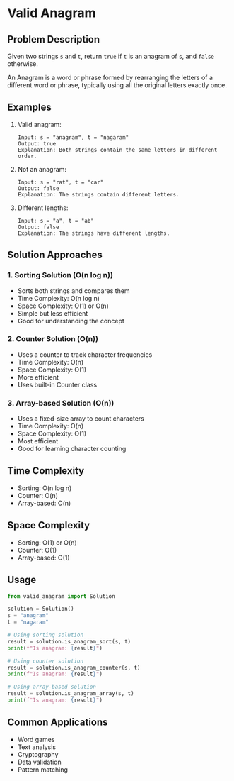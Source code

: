# Valid Anagram

## Problem Description
Given two strings `s` and `t`, return `true` if `t` is an anagram of `s`, and `false` otherwise.

An Anagram is a word or phrase formed by rearranging the letters of a different word or phrase, typically using all the original letters exactly once.

## Examples
1. Valid anagram:
   ```
   Input: s = "anagram", t = "nagaram"
   Output: true
   Explanation: Both strings contain the same letters in different order.
   ```

2. Not an anagram:
   ```
   Input: s = "rat", t = "car"
   Output: false
   Explanation: The strings contain different letters.
   ```

3. Different lengths:
   ```
   Input: s = "a", t = "ab"
   Output: false
   Explanation: The strings have different lengths.
   ```

## Solution Approaches

### 1. Sorting Solution (O(n log n))
- Sorts both strings and compares them
- Time Complexity: O(n log n)
- Space Complexity: O(1) or O(n)
- Simple but less efficient
- Good for understanding the concept

### 2. Counter Solution (O(n))
- Uses a counter to track character frequencies
- Time Complexity: O(n)
- Space Complexity: O(1)
- More efficient
- Uses built-in Counter class

### 3. Array-based Solution (O(n))
- Uses a fixed-size array to count characters
- Time Complexity: O(n)
- Space Complexity: O(1)
- Most efficient
- Good for learning character counting

## Time Complexity
- Sorting: O(n log n)
- Counter: O(n)
- Array-based: O(n)

## Space Complexity
- Sorting: O(1) or O(n)
- Counter: O(1)
- Array-based: O(1)

## Usage
```python
from valid_anagram import Solution

solution = Solution()
s = "anagram"
t = "nagaram"

# Using sorting solution
result = solution.is_anagram_sort(s, t)
print(f"Is anagram: {result}")

# Using counter solution
result = solution.is_anagram_counter(s, t)
print(f"Is anagram: {result}")

# Using array-based solution
result = solution.is_anagram_array(s, t)
print(f"Is anagram: {result}")
```

## Common Applications
- Word games
- Text analysis
- Cryptography
- Data validation
- Pattern matching 